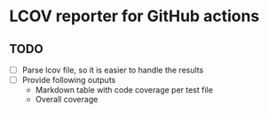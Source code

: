 # LCOV reporter for GitHub actions

## TODO

- [ ] Parse lcov file, so it is easier to handle the results
- [ ] Provide following outputs
  - Markdown table with code coverage per test file
  - Overall coverage
